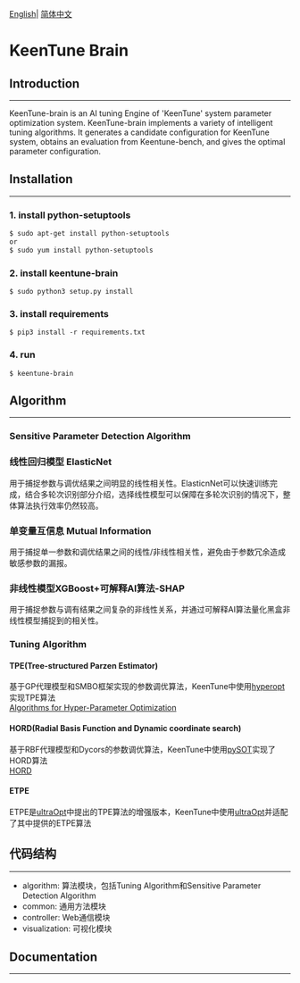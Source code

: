 [English](./keentune-brain/README.md)| [简体中文](./keentune-brain/README.md) 

# KeenTune Brain  
## Introduction
---  
KeenTune-brain is an AI tuning Engine of 'KeenTune' system parameter optimization system. KeenTune-brain implements a variety of intelligent tuning algorithms. It generates a candidate configuration for KeenTune system, obtains an evaluation from Keentune-bench, and gives the optimal parameter configuration.

## Installation
---  
### 1. install python-setuptools  
```sh
$ sudo apt-get install python-setuptools
or
$ sudo yum install python-setuptools
```

### 2. install keentune-brain  
```shell
$ sudo python3 setup.py install
```

### 3. install requirements  
```shell
$ pip3 install -r requirements.txt
```

### 4. run  
```shell
$ keentune-brain
```

## Algorithm
---   
### Sensitive Parameter Detection Algorithm
### 线性回归模型 ElasticNet
用于捕捉参数与调优结果之间明显的线性相关性。ElasticnNet可以快速训练完成，结合多轮次识别部分介绍，选择线性模型可以保障在多轮次识别的情况下，整体算法执行效率仍然较高。
### 单变量互信息 Mutual Information
用于捕捉单一参数和调优结果之间的线性/非线性相关性，避免由于参数冗余造成敏感参数的漏报。
### 非线性模型XGBoost+可解释AI算法-SHAP
用于捕捉参数与调有结果之间复杂的非线性关系，并通过可解释AI算法量化黑盒非线性模型捕捉到的相关性。

### Tuning Algorithm
#### TPE(Tree-structured Parzen Estimator)
基于GP代理模型和SMBO框架实现的参数调优算法，KeenTune中使用[hyperopt](https://github.com/hyperopt/hyperopt)实现TPE算法   
[Algorithms for Hyper-Parameter Optimization](https://proceedings.neurips.cc/paper/2011/file/86e8f7ab32cfd12577bc2619bc635690-Paper.pdf)

#### HORD(Radial Basis Function and Dynamic coordinate search)
基于RBF代理模型和Dycors的参数调优算法，KeenTune中使用[pySOT](https://github.com/dme65/pySOT)实现了HORD算法  
[HORD](https://github.com/ilija139/HORD)

#### ETPE
ETPE是[ultraOpt](https://auto-flow.github.io/ultraopt/zh/)中提出的TPE算法的增强版本，KeenTune中使用[ultraOpt](https://auto-flow.github.io/ultraopt/zh/)并适配了其中提供的ETPE算法

## 代码结构
---  
+ algorithm: 算法模块，包括Tuning Algorithm和Sensitive Parameter Detection Algorithm  
+ common: 通用方法模块
+ controller: Web通信模块
+ visualization: 可视化模块

## Documentation
---  